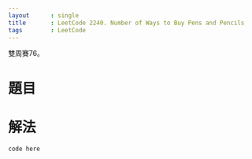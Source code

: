 ```yaml
---
layout      : single
title       : LeetCode 2240. Number of Ways to Buy Pens and Pencils
tags 		: LeetCode
---
```

雙周賽76。

# 題目

# 解法

```python
code here

```

